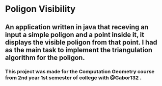 # Poligon Visibility

## An application written in java that receving an input a simple poligon and a point inside it, it displays the visible poligon from that point. I had as the main task to implement the triangulation algorithm for the poligon. 

### This project was made for the Computation Geometry course from 2nd year 1st semester of college with  @Gabor132 .

